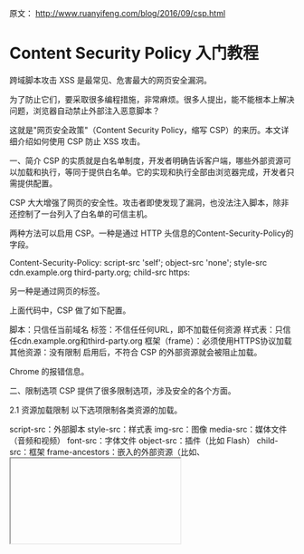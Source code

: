 

原文： http://www.ruanyifeng.com/blog/2016/09/csp.html


# Content Security Policy 入门教程

跨域脚本攻击 XSS 是最常见、危害最大的网页安全漏洞。

为了防止它们，要采取很多编程措施，非常麻烦。很多人提出，能不能根本上解决问题，浏览器自动禁止外部注入恶意脚本？

这就是"网页安全政策"（Content Security Policy，缩写 CSP）的来历。本文详细介绍如何使用 CSP 防止 XSS 攻击。

一、简介
CSP 的实质就是白名单制度，开发者明确告诉客户端，哪些外部资源可以加载和执行，等同于提供白名单。它的实现和执行全部由浏览器完成，开发者只需提供配置。

CSP 大大增强了网页的安全性。攻击者即使发现了漏洞，也没法注入脚本，除非还控制了一台列入了白名单的可信主机。

两种方法可以启用 CSP。一种是通过 HTTP 头信息的Content-Security-Policy的字段。


Content-Security-Policy: script-src 'self'; object-src 'none';
style-src cdn.example.org third-party.org; child-src https:

另一种是通过网页的<meta>标签。


<meta http-equiv="Content-Security-Policy" content="script-src 'self'; object-src 'none'; style-src cdn.example.org third-party.org; child-src https:">


上面代码中，CSP 做了如下配置。

脚本：只信任当前域名
<object>标签：不信任任何URL，即不加载任何资源
样式表：只信任cdn.example.org和third-party.org
框架（frame）：必须使用HTTPS协议加载
其他资源：没有限制
启用后，不符合 CSP 的外部资源就会被阻止加载。

Chrome 的报错信息。

二、限制选项
CSP 提供了很多限制选项，涉及安全的各个方面。

2.1 资源加载限制
以下选项限制各类资源的加载。

script-src：外部脚本
style-src：样式表
img-src：图像
media-src：媒体文件（音频和视频）
font-src：字体文件
object-src：插件（比如 Flash）
child-src：框架
frame-ancestors：嵌入的外部资源（比如<frame>、<iframe>、<embed>和<applet>）
connect-src：HTTP 连接（通过 XHR、WebSockets、EventSource等）
worker-src：worker脚本
manifest-src：manifest 文件
2.2 default-src
default-src用来设置上面各个选项的默认值。


Content-Security-Policy: default-src 'self'
上面代码限制所有的外部资源，都只能从当前域名加载。

如果同时设置某个单项限制（比如font-src）和default-src，前者会覆盖后者，即字体文件会采用font-src的值，其他资源依然采用default-src的值。

2.3 URL 限制
有时，网页会跟其他 URL 发生联系，这时也可以加以限制。

frame-ancestors：限制嵌入框架的网页
base-uri：限制<base#href>
form-action：限制<form#action>
2.4 其他限制
其他一些安全相关的功能，也放在了 CSP 里面。

block-all-mixed-content：HTTPS 网页不得加载 HTTP 资源（浏览器已经默认开启）
upgrade-insecure-requests：自动将网页上所有加载外部资源的 HTTP 链接换成 HTTPS 协议
plugin-types：限制可以使用的插件格式
sandbox：浏览器行为的限制，比如不能有弹出窗口等。
2.5 report-uri
有时，我们不仅希望防止 XSS，还希望记录此类行为。report-uri就用来告诉浏览器，应该把注入行为报告给哪个网址。


Content-Security-Policy: default-src 'self'; ...; report-uri /my_amazing_csp_report_parser;
上面代码指定，将注入行为报告给/my_amazing_csp_report_parser这个 URL。

浏览器会使用POST方法，发送一个JSON对象，下面是一个例子。


{
  "csp-report": {
    "document-uri": "http://example.org/page.html",
    "referrer": "http://evil.example.com/",
    "blocked-uri": "http://evil.example.com/evil.js",
    "violated-directive": "script-src 'self' https://apis.google.com",
    "original-policy": "script-src 'self' https://apis.google.com; report-uri http://example.org/my_amazing_csp_report_parser"
  }
}


三、Content-Security-Policy-Report-Only
除了Content-Security-Policy，还有一个Content-Security-Policy-Report-Only字段，表示不执行限制选项，只是记录违反限制的行为。

它必须与report-uri选项配合使用。


Content-Security-Policy-Report-Only: default-src 'self'; ...; report-uri /my_amazing_csp_report_parser;
四、选项值
每个限制选项可以设置以下几种值，这些值就构成了白名单。

主机名：example.org，https://example.com:443
路径名：example.org/resources/js/
通配符：*.example.org，*://*.example.com:*（表示任意协议、任意子域名、任意端口）
协议名：https:、data:
关键字'self'：当前域名，需要加引号
关键字'none'：禁止加载任何外部资源，需要加引号
多个值也可以并列，用空格分隔。


Content-Security-Policy: script-src 'self' https://apis.google.com
如果同一个限制选项使用多次，只有第一次会生效。


# 错误的写法
script-src https://host1.com; script-src https://host2.com

# 正确的写法
script-src https://host1.com https://host2.com
如果不设置某个限制选项，就是默认允许任何值。

五、script-src 的特殊值
除了常规值，script-src还可以设置一些特殊值。注意，下面这些值都必须放在单引号里面。

'unsafe-inline'：允许执行页面内嵌的&lt;script>标签和事件监听函数
unsafe-eval：允许将字符串当作代码执行，比如使用eval、setTimeout、setInterval和Function等函数。
nonce值：每次HTTP回应给出一个授权token，页面内嵌脚本必须有这个token，才会执行
hash值：列出允许执行的脚本代码的Hash值，页面内嵌脚本的哈希值只有吻合的情况下，才能执行。
nonce值的例子如下，服务器发送网页的时候，告诉浏览器一个随机生成的token。


Content-Security-Policy: script-src 'nonce-EDNnf03nceIOfn39fn3e9h3sdfa'
页面内嵌脚本，必须有这个token才能执行。


<script nonce=EDNnf03nceIOfn39fn3e9h3sdfa>
  // some code
</script>
hash值的例子如下，服务器给出一个允许执行的代码的hash值。


Content-Security-Policy: script-src 'sha256-qznLcsROx4GACP2dm0UCKCzCG-HiZ1guq6ZZDob_Tng='
下面的代码就会允许执行，因为hash值相符。


<script>alert('Hello, world.');</script>
注意，计算hash值的时候，<script>标签不算在内。

除了script-src选项，nonce值和hash值还可以用在style-src选项，控制页面内嵌的样式表。

六、注意点
（1）script-src和object-src是必设的，除非设置了default-src。

因为攻击者只要能注入脚本，其他限制都可以规避。而object-src必设是因为 Flash 里面可以执行外部脚本。

（2）script-src不能使用unsafe-inline关键字（除非伴随一个nonce值），也不能允许设置data:URL。

下面是两个恶意攻击的例子。


<img src="x" onerror="evil()">
<script src="data:text/javascript,evil()"></script>
（3）必须特别注意 JSONP 的回调函数。


<script
src="/path/jsonp?callback=alert(document.domain)//">
</script>
上面的代码中，虽然加载的脚本来自当前域名，但是通过改写回调函数，攻击者依然可以执行恶意代码。
